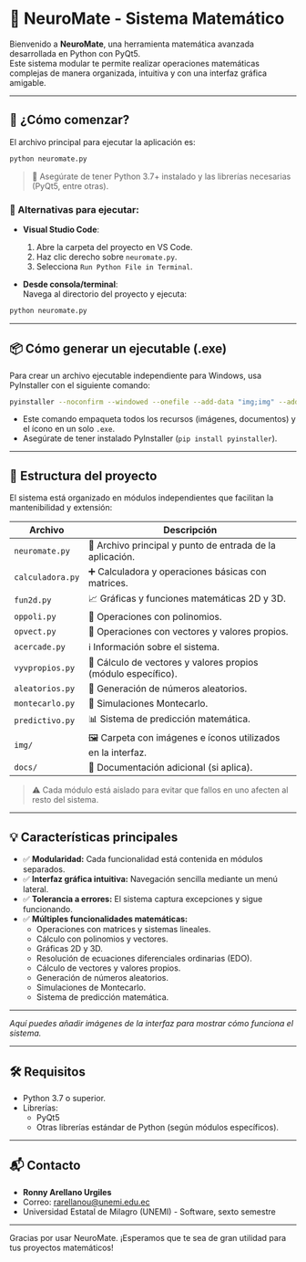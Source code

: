 # 🧮 NeuroMate - Sistema Matemático

Bienvenido a **NeuroMate**, una herramienta matemática avanzada desarrollada en Python con PyQt5.  
Este sistema modular te permite realizar operaciones matemáticas complejas de manera organizada, intuitiva y con una interfaz gráfica amigable.

---

## 🚀 ¿Cómo comenzar?

El archivo principal para ejecutar la aplicación es:

```bash
python neuromate.py
```

> 📝 Asegúrate de tener Python 3.7+ instalado y las librerías necesarias (PyQt5, entre otras).

### 🔧 Alternativas para ejecutar:

- **Visual Studio Code**:
  1. Abre la carpeta del proyecto en VS Code.
  2. Haz clic derecho sobre `neuromate.py`.
  3. Selecciona `Run Python File in Terminal`.

- **Desde consola/terminal**:  
  Navega al directorio del proyecto y ejecuta:

```bash
python neuromate.py
```

---

## 📦 Cómo generar un ejecutable (.exe)

Para crear un archivo ejecutable independiente para Windows, usa PyInstaller con el siguiente comando:

```bash
pyinstaller --noconfirm --windowed --onefile --add-data "img;img" --add-data "docs;docs" --icon=img/icon.ico neuromate.py
```

- Este comando empaqueta todos los recursos (imágenes, documentos) y el ícono en un solo `.exe`.  
- Asegúrate de tener instalado PyInstaller (`pip install pyinstaller`).

---

## 🧩 Estructura del proyecto

El sistema está organizado en módulos independientes que facilitan la mantenibilidad y extensión:

| Archivo            | Descripción                                                        |
|--------------------|-------------------------------------------------------------------|
| `neuromate.py`     | 🧭 Archivo principal y punto de entrada de la aplicación.         |
| `calculadora.py`   | ➕ Calculadora y operaciones básicas con matrices.                 |
| `fun2d.py`         | 📈 Gráficas y funciones matemáticas 2D y 3D.                      |
| `oppoli.py`        | 🧮 Operaciones con polinomios.                                    |
| `opvect.py`        | 🧲 Operaciones con vectores y valores propios.                    |
| `acercade.py`      | ℹ️ Información sobre el sistema.                                  |
| `vyvpropios.py`    | 🧮 Cálculo de vectores y valores propios (módulo específico).     |
| `aleatorios.py`    | 🎲 Generación de números aleatorios.                              |
| `montecarlo.py`    | 🔄 Simulaciones Montecarlo.                                       |
| `predictivo.py`    | 📊 Sistema de predicción matemática.                             |
| `img/`             | 🖼 Carpeta con imágenes e íconos utilizados en la interfaz.      |
| `docs/`            | 📄 Documentación adicional (si aplica).                           |

> ⚠️ Cada módulo está aislado para evitar que fallos en uno afecten al resto del sistema.

---

## 💡 Características principales

- ✅ **Modularidad:** Cada funcionalidad está contenida en módulos separados.  
- ✅ **Interfaz gráfica intuitiva:** Navegación sencilla mediante un menú lateral.  
- ✅ **Tolerancia a errores:** El sistema captura excepciones y sigue funcionando.  
- ✅ **Múltiples funcionalidades matemáticas:**  
  - Operaciones con matrices y sistemas lineales.  
  - Cálculo con polinomios y vectores.  
  - Gráficas 2D y 3D.  
  - Resolución de ecuaciones diferenciales ordinarias (EDO).  
  - Cálculo de vectores y valores propios.  
  - Generación de números aleatorios.  
  - Simulaciones de Montecarlo.  
  - Sistema de predicción matemática.

---



_Aquí puedes añadir imágenes de la interfaz para mostrar cómo funciona el sistema._

---

## 🛠 Requisitos

- Python 3.7 o superior.  
- Librerías:  
  - PyQt5  
  - Otras librerías estándar de Python (según módulos específicos).

---

## 📬 Contacto

- **Ronny Arellano Urgiles**  
- Correo: rarellanou@unemi.edu.ec  
- Universidad Estatal de Milagro (UNEMI) - Software, sexto semestre  

---

Gracias por usar NeuroMate. ¡Esperamos que te sea de gran utilidad para tus proyectos matemáticos!
